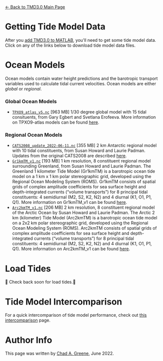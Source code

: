 [&larr; Back to TMD3.0 Main Page](../README.md)

# Getting Tide Model Data
After you [add TMD3.0 to MATLAB](installing_tmd.md), you'll need to get some tide model data. Click on any of the links below to download tide model data files.

# Ocean Models
Ocean models contain water height predictions and the barotropic transport variables used to calculate tidal current velocities. Ocean models are either *global* or *regional*. 

### Global Ocean Models 
* [`TPXO9_atlas_v5.nc`](https://www.chadagreene.com/tide_data/TPXO9_atlas_v5.nc) [963 MB] 1/30 degree global model with 15 tidal consituents, from Gary Egbert and Svetlana Erofeeva. More information on TPXO9-atlas models can be found [here](https://www.tpxo.net/global/tpxo9-atlas).

### Regional Ocean Models 
* [`CATS2008_update_2022-06-11.nc`](https://www.chadagreene.com/tide_data/CATS2008_update_2022-06-11.nc) [355 MB] 2 km Antarctic regional model with 10 tidal constituents, from Susan Howard and Laurie Padman. Updates from the original CATS2008 are described [here](cats2008_updates.md). 
* [`Gr1kmTM_v1.nc`](https://www.chadagreene.com/tide_data/Gr1kmTm_v1.nc) [193 MB] 1 km resolution, 8 constituent regional model surrounding Greenland, from Susan Howard and Laurie Padman. The Greenland 1 kilometer Tide Model (Gr1kmTM) is a barotropic ocean tide model on a 1 km x 1 km polar stereographic grid, developed using the Regional Ocean Modeling System (ROMS). Gr1kmTM consists of spatial grids of complex amplitude coefficients for sea surface height and depth-integrated currents (“volume transports”) for 8 principal tidal constituents: 4 semidiurnal (M2, S2, K2, N2) and 4 diurnal (K1, O1, P1, Q1). More information on Gr1kmTM_v1 can be found [here](https://doi.org/10.18739/A2B853K18). 
* [`Arc2kmTM_v1.nc`](https://www.chadagreene.com/tide_data/Arc2kmTm_v1.nc) [206 MB] 2 km resolution, 8 constituent regional model of the Arctic Ocean by Susan Howard and Laurie Padman. The Arctic 2 km (kilometer) Tide Model (Arc2kmTM) is a barotropic ocean tide model on a 2x2 km polar stereographic grid, developed using the Regional Ocean Modeling System (ROMS). Arc2kmTM consists of spatial grids of complex amplitude coefficients for sea surface height and depth-integrated currents (“volume transports”) for 8 principal tidal constituents: 4 semidiurnal (M2, S2, K2, N2) and 4 diurnal (K1, O1, P1, Q1). More information on Arc2kmTM_v1 can be found [here](https://doi.org/10.18739/A2PV6B79W). 

# Load Tides
🚧 Check back soon for load tides.🚧

# Tide Model Intercomparison
For a quick intercomparison of tide model performance, check out [this intercomparison](doc/tide_model_intercomparison.md) page.

# Author Info
This page was written by [Chad A. Greene](https://www.chadagreene.com), June 2022. 